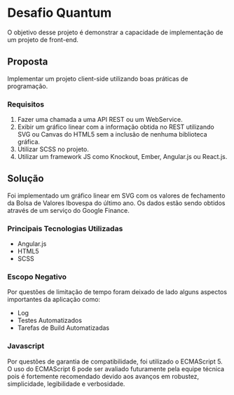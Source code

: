 # Desafio Quantum
O objetivo desse projeto é demonstrar a capacidade de implementação de um projeto de front-end.

## Proposta
Implementar um projeto client-side utilizando boas práticas de programação.

### Requisitos
1. Fazer uma chamada a uma API REST ou um WebService.
2. Exibir um gráfico linear com a informação obtida no REST utilizando SVG ou Canvas do HTML5 sem a inclusão de nenhuma biblioteca gráfica.
3. Utilizar SCSS no projeto.
4. Utilizar um framework JS como Knockout, Ember, Angular.js ou React.js.

## Solução
Foi implementado um gráfico linear em SVG com os valores de fechamento da Bolsa de Valores Ibovespa do último ano.
Os dados estão sendo obtidos através de um serviço do Google Finance.

### Principais Tecnologias Utilizadas
* Angular.js
* HTML5
* SCSS

### Escopo Negativo
Por questões de limitação de tempo foram deixado de lado alguns aspectos importantes da aplicação como:
* Log
* Testes Automatizados
* Tarefas de Build Automatizadas

### Javascript
Por questões de garantia de compatibilidade, foi utilizado o ECMAScript 5.
O uso do ECMAScript 6 pode ser avaliado futuramente pela equipe técnica pois
é fortemente recomendado devido aos avanços em robustez, simplicidade, legibilidade 
e verbosidade.
